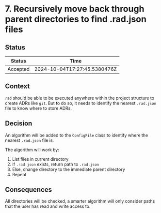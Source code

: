 # 7. Recursively move back through parent directories to find .rad.json files

## Status

| Status   | Time                         |
| -------- | ---------------------------- |
| Accepted | 2024-10-04T17:27:45.5380476Z |

## Context

`rad` should be able to be executed anywhere within the project structure to
create ADRs like `git`. But to do so, it needs to identify the nearest
`.rad.json` file to know where to store ADRs.

## Decision

An algorithm will be added to the `ConfigFile` class to identify where the
nearest `.rad.json` file is.

The algorithm will work by:

1. List files in current directory
1. If `.rad.json` exists, return path to `.rad.json`
1. Else, change directory to the immediate parent directory
1. Repeat

## Consequences

All directories will be checked, a smarter algorithm will only consider paths
that the user has read and write access to.
